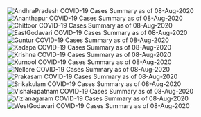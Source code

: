 
<img src="https://deepuhub.github.io/COVID-19/GraphsGenerated/08-Aug-2020/AndhraPradesh_08-Aug-2020.jpg" alt="AndhraPradesh COVID-19 Cases Summary as of 08-Aug-2020">
 <br>										  
<img src="https://deepuhub.github.io/COVID-19/GraphsGenerated/08-Aug-2020/Ananthapur_08-Aug-2020.jpg" alt="Ananthapur COVID-19 Cases Summary as of 08-Aug-2020">
 <br>										  
<img src="https://deepuhub.github.io/COVID-19/GraphsGenerated/08-Aug-2020/Chittoor_08-Aug-2020.jpg" alt="Chittoor COVID-19 Cases Summary as of 08-Aug-2020">
 <br>										  
<img src="https://deepuhub.github.io/COVID-19/GraphsGenerated/08-Aug-2020/EastGodavari_08-Aug-2020.jpg" alt="EastGodavari COVID-19 Cases Summary as of 08-Aug-2020">
 <br>										  
<img src="https://deepuhub.github.io/COVID-19/GraphsGenerated/08-Aug-2020/Guntur_08-Aug-2020.jpg" alt="Guntur COVID-19 Cases Summary as of 08-Aug-2020">
 <br>										  
<img src="https://deepuhub.github.io/COVID-19/GraphsGenerated/08-Aug-2020/Kadapa_08-Aug-2020.jpg" alt="Kadapa COVID-19 Cases Summary as of 08-Aug-2020">
 <br>										  
<img src="https://deepuhub.github.io/COVID-19/GraphsGenerated/08-Aug-2020/Krishna_08-Aug-2020.jpg" alt="Krishna COVID-19 Cases Summary as of 08-Aug-2020">
 <br>										  
<img src="https://deepuhub.github.io/COVID-19/GraphsGenerated/08-Aug-2020/Kurnool_08-Aug-2020.jpg" alt="Kurnool COVID-19 Cases Summary as of 08-Aug-2020">
 <br>										  
<img src="https://deepuhub.github.io/COVID-19/GraphsGenerated/08-Aug-2020/Nellore_08-Aug-2020.jpg" alt="Nellore COVID-19 Cases Summary as of 08-Aug-2020">
 <br>										  
<img src="https://deepuhub.github.io/COVID-19/GraphsGenerated/08-Aug-2020/Prakasam_08-Aug-2020.jpg" alt="Prakasam COVID-19 Cases Summary as of 08-Aug-2020">
 <br>										  
<img src="https://deepuhub.github.io/COVID-19/GraphsGenerated/08-Aug-2020/Srikakulam_08-Aug-2020.jpg" alt="Srikakulam COVID-19 Cases Summary as of 08-Aug-2020">
 <br>										  
<img src="https://deepuhub.github.io/COVID-19/GraphsGenerated/08-Aug-2020/Vishakapatnam_08-Aug-2020.jpg" alt="Vishakapatnam COVID-19 Cases Summary as of 08-Aug-2020">
 <br>										  
<img src="https://deepuhub.github.io/COVID-19/GraphsGenerated/08-Aug-2020/Vizianagaram_08-Aug-2020.jpg" alt="Vizianagaram COVID-19 Cases Summary as of 08-Aug-2020">
 <br>										  
<img src="https://deepuhub.github.io/COVID-19/GraphsGenerated/08-Aug-2020/WestGodavari_08-Aug-2020.jpg" alt="WestGodavari COVID-19 Cases Summary as of 08-Aug-2020">
 <br> 